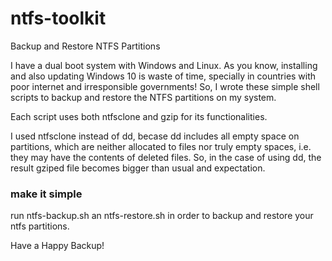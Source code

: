 # ntfs-toolkit
Backup and Restore NTFS Partitions

I have a dual boot system with Windows and Linux. As you know, installing and also updating Windows 10 is waste of time, specially in countries with poor internet and irresponsible governments! So, I wrote these simple shell scripts to backup and restore the NTFS partitions on my system.

Each script uses both ntfsclone and gzip for its functionalities.

I used ntfsclone instead of dd, becase dd includes all empty space on partitions, which are neither allocated to files nor truly empty spaces, i.e. they may have the contents of deleted files. So, in the case of using dd, the result gziped file becomes bigger than usual and expectation.

### make it simple
run ntfs-backup.sh an ntfs-restore.sh in order to backup and restore your ntfs partitions.

Have a Happy Backup!
